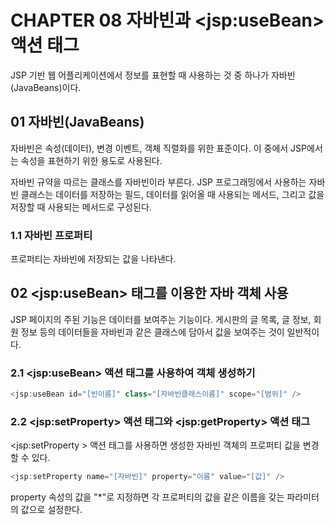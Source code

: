 # CHAPTER 08 자바빈과 \<jsp:useBean> 액션 태그
JSP 기반 웹 어플리케이션에서 정보를 표현할 때 사용하는 것 중 하나가 자바빈(JavaBeans)이다.
## 01 자바빈(JavaBeans)
자바빈은 속성(데이터), 변경 이벤트, 객체 직렬화를 위한 표준이다.
이 중에서 JSP에서는 속성을 표현하기 위한 용도로 사용된다.

자바빈 규약을 따르는 클래스를 자바빈이라 부른다.
JSP 프로그래밍에서 사용하는 자바빈 클래스는 데이터를 저장하는 필드, 데이터를 읽어올 때 사용되는 메서드, 그리고 값을 저장할 때 사용되는 메서드로 구성된다.

### 1.1 자바빈 프로퍼티
프로퍼티는 자바빈에 저장되는 값을 나타낸다.

## 02 \<jsp:useBean> 태그를 이용한 자바 객체 사용
JSP 페이지의 주된 기능은 데이터를 보여주는 기능이다.
게시판의 글 목록, 글 정보, 회원 정보 등의 데이터들을 자바빈과 같은 클래스에 담아서 값을 보여주는 것이 일반적이다.

### 2.1 \<jsp:useBean> 액션 태그를 사용하여 객체 생성하기
```java
<jsp:useBean id="[빈이름]" class="[자바빈클래스이름]" scope="[범위]" />
```
### 2.2 \<jsp:setProperty> 액션 태그와 \<jsp:getProperty> 액션 태그
<jsp:setProperty > 액션 태그를 사용하면 생성한 자바빈 객체의 프로퍼티 값을 변경할 수 있다.
```java
<jsp:setProperty name="[자바빈]" property="이름" value="[값]" />
```
property 속성의 값을 "*"로 지정하면 각 프로퍼티의 값을 같은 이름을 갖는 파라미터의 값으로 설정한다.